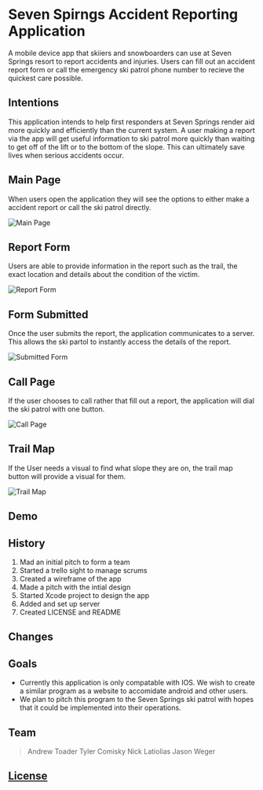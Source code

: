# Seven Spirngs Accident Reporting Application
A mobile device app that skiiers and snowboarders can use at Seven Springs resort to report accidents and injuries. Users can fill out an accident report form or call the emergency ski patrol phone number to recieve the quickest care possible. 
## Intentions
This application intends to help first responders at Seven Springs render aid more quickly and efficiently than the current system.  A user making a report via the app will get useful information to ski patrol more quickly than waiting to get off of the lift or to the bottom of the slope. This can ultimately save lives when serious accidents occur.
## Main Page
When users open the application they will see the options to either make a accident report or call the ski patrol directly.

![Main Page](elevator-generator/main-page.png)
## Report Form
Users are able to provide information in the report such as the trail, the exact location and details about the condition of the victim.

![Report Form](elevator-generator/report-form.png)
## Form Submitted
Once the user submits the report, the application communicates to a server.  This allows the ski partol to instantly access the details of the report.

![Submitted Form](elevator-generator/form-submitted.png)
## Call Page
If the user chooses to call rather that fill out a report, the application will dial the ski patrol with one button.

![Call Page](elevator-generator/call-page.png)
## Trail Map
If the User needs a visual to find what slope they are on, the trail map button will provide a visual for them.

![Trail Map](elevator-generator/trail-map.jpg)
## Demo

## History
1. Mad an initial pitch to form a team
2. Started a trello sight to manage scrums
3. Created a wireframe of the app
4. Made a pitch with the intial design
5. Started Xcode project to design the app
6. Added and set up server 
7. Created LICENSE and README
## Changes

## Goals
* Currently this application is only compatable with IOS.  We wish to create a similar program as a website to accomidate android and other users.
* We plan to pitch this program to the Seven Springs ski patrol with hopes that it could be implemented into their operations.

## Team
>Andrew Toader 
>Tyler Comisky
>Nick Latiolias
>Jason Weger

## [License](https://github.com/aet37/Ski-Patrol-App/blob/main/LICENSE.md)
